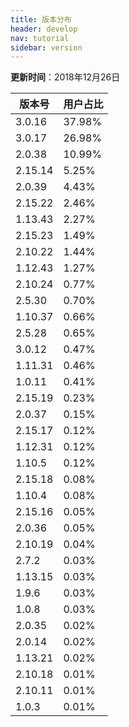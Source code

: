```yaml
---
title: 版本分布
header: develop
nav: tutorial
sidebar: version
---
```

**更新时间**：2018年12月26日

|版本号|用户占比|
|---|---|
|3.0.16|37.98%|
|3.0.17|26.98%|
|2.0.38|10.99%|
|2.15.14|5.25%|
|2.0.39|4.43%|
|2.15.22|2.46%|
|1.13.43|2.27%|
|2.15.23|1.49%|
|2.10.22|1.44%|
|1.12.43|1.27%|
|2.10.24|0.77%|
|2.5.30|0.70%|
|1.10.37|0.66%|
|2.5.28|0.65%|
|3.0.12|0.47%|
|1.11.31|0.46%|
|1.0.11|0.41%|
|2.15.19|0.23%|
|2.0.37|0.15%|
|2.15.17|0.12%|
|1.12.31|0.12%|
|1.10.5|0.12%|
|2.15.18|0.08%|
|1.10.4|0.08%|
|2.15.16|0.05%|
|2.0.36|0.05%|
|2.10.19|0.04%|
|2.7.2|0.03%|
|1.13.15|0.03%|
|1.9.6|0.03%|
|1.0.8|0.03%|
|2.0.35|0.02%|
|2.0.14|0.02%|
|1.13.21|0.02%|
|2.10.18|0.01%|
|2.10.11|0.01%|
|1.0.3|0.01%|

